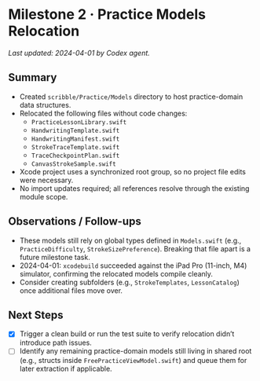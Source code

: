 # Milestone 2 · Practice Models Relocation

_Last updated: 2024-04-01 by Codex agent._

## Summary
- Created `scribble/Practice/Models` directory to host practice-domain data structures.
- Relocated the following files without code changes:
  - `PracticeLessonLibrary.swift`
  - `HandwritingTemplate.swift`
  - `HandwritingManifest.swift`
  - `StrokeTraceTemplate.swift`
  - `TraceCheckpointPlan.swift`
  - `CanvasStrokeSample.swift`
- Xcode project uses a synchronized root group, so no project file edits were necessary.
- No import updates required; all references resolve through the existing module scope.

## Observations / Follow-ups
- These models still rely on global types defined in `Models.swift` (e.g., `PracticeDifficulty`, `StrokeSizePreference`). Breaking that file apart is a future milestone task.
- 2024-04-01: `xcodebuild` succeeded against the iPad Pro (11-inch, M4) simulator, confirming the relocated models compile cleanly.
- Consider creating subfolders (e.g., `StrokeTemplates`, `LessonCatalog`) once additional files move over.

## Next Steps
- [x] Trigger a clean build or run the test suite to verify relocation didn’t introduce path issues.
- [ ] Identify any remaining practice-domain models still living in shared root (e.g., structs inside `FreePracticeViewModel.swift`) and queue them for later extraction if applicable.
